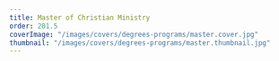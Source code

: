 ```yaml
---
title: Master of Christian Ministry
order: 201.5
coverImage: "/images/covers/degrees-programs/master.cover.jpg"
thumbnail: "/images/covers/degrees-programs/master.thumbnail.jpg"
---
```

